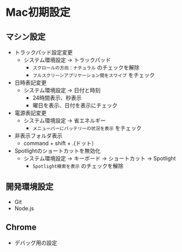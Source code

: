 # Mac初期設定  

## マシン設定  

* トラックパッド設定変更
  * システム環境設定 -> トラックパッド
    * `スクロールの方向：ナチュラル` のチェックを解除
    * `フルスクリーンアプリケーション間をスワイプ` をチェック
* 日時表記変更  
  * システム環境設定 -> 日付と時刻
    * 24時間表示、秒表示
    * 曜日を表示、日付を表示にチェック
* 電源表記変更  
  * システム環境設定 -> 省エネルギー
    * `メニューバーにバッテリーの状況を表示` をチェック
* 非表示フォルダ表示  
  * command + shift + .(ドット）
* Spotlightのショートカットを無効化
  * システム環境設定 -> キーボード -> ショートカット -> Spotlight
    * `Spotlight検索を表示` のチェックを解除
 

## 開発環境設定  

* Git  
* Node.js  

## Chrome

* デバッグ用の設定


